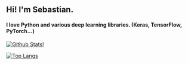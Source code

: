 ## Hi! I'm Sebastian.
#### I love Python and various deep learning libraries. (Keras, TensorFlow, PyTorch...)

[![Github Stats!](https://github-readme-stats.vercel.app/api?username=sebaspv&show_icons=true&theme=radical)
](https://github.com/sebaspv/github-readme-stats)

[![Top Langs](https://github-readme-stats.vercel.app/api/top-langs/?username=sebaspv&show_icons=true&theme=radical&hide=jupyter%20notebook&layout=compact)](https://github.com/sebaspv/github-readme-stats)
